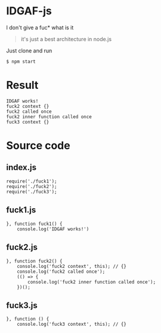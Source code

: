 # IDGAF-js

I don't give a fuc* what is it

 > it's just a best architecture in node.js

Just clone and run

    $ npm start

# Result

    IDGAF works!
    fuck2 context {}
    fuck2 called once
    fuck2 inner function called once
    fuck3 context {}


# Source code


## index.js

    require('./fuck1');
    require('./fuck2');
    require('./fuck3');

## fuck1.js

    }, function fuck1() {
        console.log('IDGAF works!')

## fuck2.js

    }, function fuck2() {
        console.log('fuck2 context', this); // {}
        console.log('fuck2 called once');
        (() => {
            console.log('fuck2 inner function called once');
        })();

## fuck3.js

    }, function () {
        console.log('fuck3 context', this); // {}

